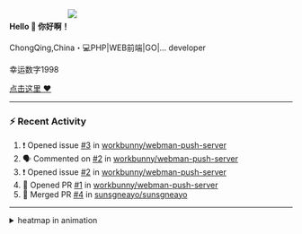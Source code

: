 
<img align="right" width="400" src="https://github-readme-stats.vercel.app/api?username=sunsgneayo&show_icons=true&text_color=24292e&bg_color=f7f4ed&hide_title=false" />


#### Hello 👋 你好啊！

ChongQing,China・💻PHP|WEB前端|GO|... developer 

幸运数字1998

[点击这里 :heart:](https://github.com/sunsgneayo)


---

### :zap: Recent Activity
<!--START_SECTION:activity-->
1. ❗️ Opened issue [#3](https://github.com/workbunny/webman-push-server/issues/3) in [workbunny/webman-push-server](https://github.com/workbunny/webman-push-server)
2. 🗣 Commented on [#2](https://github.com/workbunny/webman-push-server/issues/2) in [workbunny/webman-push-server](https://github.com/workbunny/webman-push-server)
3. ❗️ Opened issue [#2](https://github.com/workbunny/webman-push-server/issues/2) in [workbunny/webman-push-server](https://github.com/workbunny/webman-push-server)
4. 💪 Opened PR [#1](https://github.com/workbunny/webman-push-server/pull/1) in [workbunny/webman-push-server](https://github.com/workbunny/webman-push-server)
5. 🎉 Merged PR [#4](https://github.com/sunsgneayo/sunsgneayo/pull/4) in [sunsgneayo/sunsgneayo](https://github.com/sunsgneayo/sunsgneayo)
<!--END_SECTION:activity-->

---


<details>
<summary> heatmap in animation</summary>

[![github contribution grid snake animation](https://raw.githubusercontent.com/sunsgneayo/sunsgneayo/input/github-contribution-grid-snake.svg)](https://github.com/sunsgneayo)

</details>


<!--
 <details>

  <summary>contributions in 3D</summary>

 ![](https://raw.githubusercontent.com/sunsgneayo/sunsgneayo/profile-3d-contrib/profile-green.svg#gh-light-mode-only)
  ![](https://raw.githubusercontent.com/sunsgneayo/sunsgneayo/profile-3d-contrib/profile-night-green.svg#gh-dark-mode-only)

 </details>
 </p>
-->

